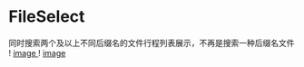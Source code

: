 # FileSelect
同时搜索两个及以上不同后缀名的文件行程列表展示，不再是搜索一种后缀名文件
! [ image ](https://github.com/yuzhushi/FileSelect/blob/master/imgview/%E9%80%89%E6%8B%A9%E6%A0%BC%E5%BC%8F.png) 
! [ image ](https://github.com/yuzhushi/FileSelect/blob/master/imgview/%E6%90%9C%E7%B4%A2%E7%BB%93%E6%9E%9C.png    ) 
